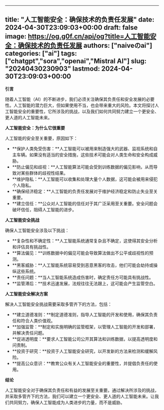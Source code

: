 
---
title: "人工智能安全：确保技术的负责任发展"
date: 2024-04-30T23:09:03+00:00
draft: false
image: https://og.g0f.cn/api/og?title=人工智能安全：确保技术的负责任发展
authors: ["naiveのai"]
categories: ["ai"]
tags: ["chatgpt","sora","openai","Mistral AI"]
slug: "20240430230903"
lastmod: 2024-04-30T23:09:03+00:00
---
**引言**

随着人工智能（AI）的不断进步，我们必须关注确保其负责任和安全发展的必要性。人工智能的潜力巨大，但如果使用不当，也会带来重大的风险。本文将探讨人工智能安全的重要性，它所涉及的挑战，以及我们如何共同努力建立一个更安全、更人道的人工智能未来。

**人工智能安全：为什么它很重要**

人工智能的安全至关重要，原因如下：

- **保护人类免受伤害：**人工智能可以被用来制造强大的武器、监视系统和自主车辆。如果没有适当的安全措施，这些技术可能会对人类生命和安全构成威胁。
- **防止偏见和歧视：**人工智能算法可能会受到训练数据的偏见影响，从而导致对某些群体的歧视性结果。
- **维护隐私：**人工智能可以收集和处理大量个人数据，这可能会被用来侵犯个人隐私。
- **确保经济稳定：**人工智能的负责任发展对于维护经济稳定和防止失业至关重要。
- **建立信任：**公众对人工智能的信任对于其广泛采用至关重要。安全问题会破坏信任，阻碍人工智能的进步。

**人工智能安全挑战**

确保人工智能安全涉及以下挑战：

- **复杂性和不确定性：**人工智能系统通常复杂且不确定，这使得其安全分析和评估具有挑战性。
- **算法偏见：**训练数据中的偏见可能会导致算法做出不公平或歧视性的预测。
- **黑客威胁：**人工智能系统容易受到恶意黑客的攻击，他们可能会劫持或操纵这些系统。
- **责任问题：**当人工智能系统造成伤害时，确定责任方可能具有挑战性。
- **监管滞后：**技术迅速发展，法规往往无法跟上，这可能会产生监管空白。

**人工智能安全解决方案**

解决人工智能安全挑战需要采取多管齐下的方法，包括：

- **建立道德准则：**制定道德准则，指导人工智能的开发和使用，确保其负责任和符合人类价值观。
- **加强监管：**制定和实施明确的监管框架，以管理人工智能的开发和部署，并解决责任问题。
- **促进透明度：**要求人工智能公司公开其算法和训练数据，以提高透明度和问责制。
- **投资于研究：**投资于人工智能安全研究，以开发新的方法来检测和缓解风险。
- **提高公众意识：**教育公众有关人工智能安全的重要性，并提倡负责任的使用。

**结论**

人工智能安全对于确保其负责任和有益的发展至关重要。通过解决所涉及的挑战，并采取多管齐下的方法，我们可以建立一个更安全、更人道的人工智能未来。让我们共同努力，确保人工智能成为人类进步的力量，而不是威胁。